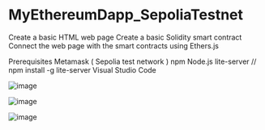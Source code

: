 # MyEthereumDapp_SepoliaTestnet

Create a basic HTML web page
Create a basic Solidity smart contract
Connect the web page with the smart contracts using Ethers.js


Prerequisites
Metamask ( Sepolia test network )
npm Node.js 
lite-server // npm install -g lite-server
Visual Studio Code

![image](https://github.com/thulasigithub123/MyEthereumDapp_SepoliaTestnet/assets/87015668/05597ccd-dafc-4773-822b-8524e64afd63)


![image](https://github.com/thulasigithub123/MyEthereumDapp_SepoliaTestnet/assets/87015668/78d8bcc5-32cf-47ff-a5cb-d6fb713067e5)

![image](https://github.com/thulasigithub123/MyEthereumDapp_SepoliaTestnet/assets/87015668/d08b7dac-ece2-4996-9461-5374d27168c2)
